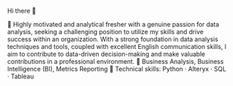 Hi there 👋

🔭 Highly motivated and analytical fresher with a genuine passion for data analysis, seeking a challenging position to utilize my skills and drive success within an organization. With a strong foundation in data analysis techniques and tools, coupled with excellent English communication skills, I aim to contribute to data-driven decision-making and make valuable contributions in a professional environment.
🌱 Business Analysis, Business Intelligence (BI), Metrics Reporting
🌊 Technical skills: Python · Alteryx · SQL · Tableau 
